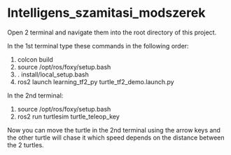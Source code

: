 # Intelligens_szamitasi_modszerek

Open 2 terminal and navigate them into the root directory of this project.


In the 1st terminal type these commands in the following order:
1. colcon build
2. source /opt/ros/foxy/setup.bash
3. . install/local_setup.bash
4. ros2 launch learning_tf2_py turtle_tf2_demo.launch.py


In the 2nd terminal:
1. source /opt/ros/foxy/setup.bash
2. ros2 run turtlesim turtle_teleop_key


Now you can move the turtle in the 2nd terminal using the arrow keys and the other turtle will chase it which speed depends on the distance between the 2 turtles.